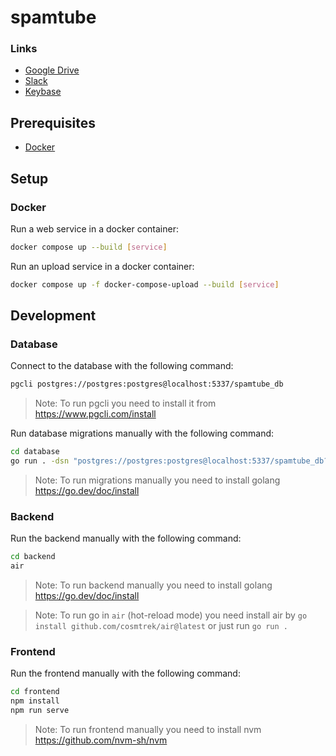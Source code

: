 # spamtube

### Links

- [Google Drive](https://drive.google.com/drive/folders/1x6eskGhW1XJcFSHURoiRQhkAj4kD99N0)
- [Slack](https://theboardgamesgroup.slack.com/archives/C03PF2S0PFG)
- [Keybase](https://keybase.io/team/spamtube)

## Prerequisites

- [Docker](https://docs.docker.com/get-docker)

## Setup

### Docker

Run a web service in a docker container:

```bash
docker compose up --build [service]
```

Run an upload service in a docker container:

```bash
docker compose up -f docker-compose-upload --build [service]
```

## Development

### Database

Connect to the database with the following command:

```bash
pgcli postgres://postgres:postgres@localhost:5337/spamtube_db
```

> Note: To run pgcli you need to install it from https://www.pgcli.com/install

Run database migrations manually with the following command:

```bash
cd database
go run . -dsn "postgres://postgres:postgres@localhost:5337/spamtube_db?sslmode=disable"
```

> Note: To run migrations manually you need to install golang https://go.dev/doc/install

### Backend

Run the backend manually with the following command:

```bash
cd backend
air
```

> Note: To run backend manually you need to install golang https://go.dev/doc/install

> Note: To run go in `air` (hot-reload mode) you need install air by `go install github.com/cosmtrek/air@latest` or just run `go run .`

### Frontend

Run the frontend manually with the following command:

```bash
cd frontend
npm install
npm run serve
```

> Note: To run frontend manually you need to install nvm https://github.com/nvm-sh/nvm
